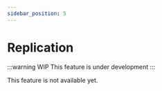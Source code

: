 ```yaml
---
sidebar_position: 5
---
```


# Replication

:::warning WIP
This feature is under development
:::

This feature is not available yet.